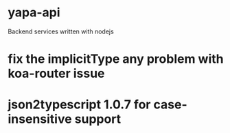 # yapa-api
Backend services written with nodejs

# fix the implicitType any problem with koa-router issue

# json2typescript 1.0.7 for case-insensitive support